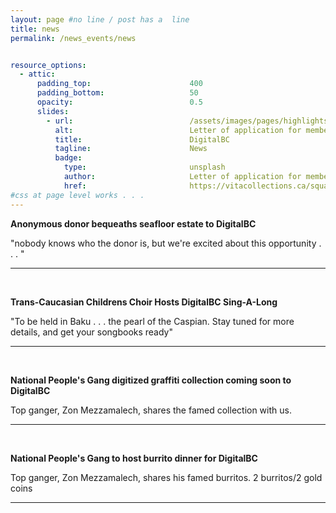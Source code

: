 ```yaml
---
layout: page #no line / post has a  line
title: news
permalink: /news_events/news


resource_options:
  - attic:
      padding_top:                      400
      padding_bottom:                   50
      opacity:                          0.5
      slides:
        - url:                          /assets/images/pages/highlights/letter.png
          alt:                          Letter of application for membership to Squamish Board
          title:                        DigitalBC
          tagline:                      News
          badge:
            type:                       unsplash
            author:                     Letter of application for membership to Squamish Board
            href:                       https://vitacollections.ca/squamishpubliclibrary/2803334/data
#css at page level works . . . 
---
```

<link rel="stylesheet" href="{{ site.baseurl }}/assets/css/adds.css">


**Anonymous donor bequeaths seafloor estate to DigitalBC**

"nobody knows who the donor is, but we're excited about this opportunity . . . "

---

<br>

**Trans-Caucasian Childrens Choir Hosts DigitalBC Sing-A-Long** 

"To be held in Baku . . . the pearl of the Caspian. Stay tuned for more details, and get your songbooks ready"

---

<br>

**National People's Gang digitized graffiti collection coming soon to DigitalBC** 

Top ganger, Zon Mezzamalech, shares the famed collection with us.


---

<br> 

**National People's Gang to host burrito dinner for DigitalBC** 

Top ganger, Zon Mezzamalech, shares his famed burritos. 2 burritos/2 gold coins

---
<br> 